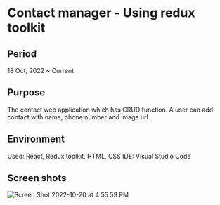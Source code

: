 # Contact manager - Using redux toolkit

## Period

18 Oct, 2022 ~ Current

## Purpose

The contact web application which has CRUD function. A user can add contact with name, phone number and image url.

## Environment

Used: React, Redux toolkit, HTML, CSS
IDE: Visual Studio Code

## Screen shots
![Screen Shot 2022-10-20 at 4 55 59 PM](https://user-images.githubusercontent.com/90344204/197074342-40856aad-a241-4ba0-876c-241bdbd16ec7.png)
